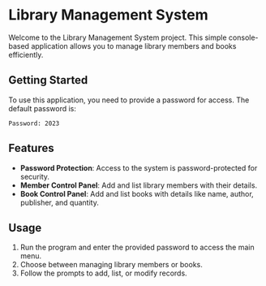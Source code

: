 # Library Management System

Welcome to the Library Management System project. This simple console-based application allows you to manage library members and books efficiently.

## Getting Started

To use this application, you need to provide a password for access. The default password is:

```
Password: 2023
```

## Features

- **Password Protection**: Access to the system is password-protected for security.
- **Member Control Panel**: Add and list library members with their details.
- **Book Control Panel**: Add and list books with details like name, author, publisher, and quantity.

## Usage

1. Run the program and enter the provided password to access the main menu.
2. Choose between managing library members or books.
3. Follow the prompts to add, list, or modify records.
